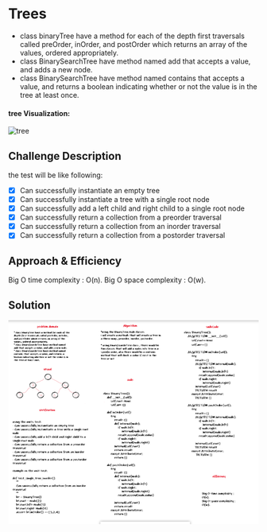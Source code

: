 # Trees

* class binaryTree have a method for each of the depth first traversals called preOrder, inOrder, and postOrder which returns an array of the values, ordered appropriately.
* class BinarySearchTree have method named add that accepts a value, and adds a new node.
* class BinarySearchTree have method named contains that accepts a value, and returns a boolean indicating whether or not the value is in the tree at least once.


#### tree Visualization:

![tree](https://codefellows.github.io/common_curriculum/data_structures_and_algorithms/Code_401/class-15/resources/images/BinaryTree1.PNG)

## Challenge Description

the test will be like following:

- [x] Can successfully instantiate an empty tree
- [x] Can successfully instantiate a tree with a single root node
- [x] Can successfully add a left child and right child to a single root node
- [x] Can successfully return a collection from a preorder traversal
- [x] Can successfully return a collection from an inorder traversal
- [x] Can successfully return a collection from a postorder traversal

## Approach & Efficiency

Big O time complexity : O(n).
Big O space complexity : O(w).

## Solution

![whiteboard](../../assets/trees.png)
